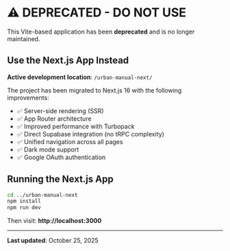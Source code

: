 # ⚠️ DEPRECATED - DO NOT USE

This Vite-based application has been **deprecated** and is no longer maintained.

## Use the Next.js App Instead

**Active development location**: `/urban-manual-next/`

The project has been migrated to Next.js 16 with the following improvements:
- ✅ Server-side rendering (SSR)
- ✅ App Router architecture
- ✅ Improved performance with Turbopack
- ✅ Direct Supabase integration (no tRPC complexity)
- ✅ Unified navigation across all pages
- ✅ Dark mode support
- ✅ Google OAuth authentication

## Running the Next.js App

```bash
cd ../urban-manual-next
npm install
npm run dev
```

Then visit: **http://localhost:3000**

---

**Last updated**: October 25, 2025
